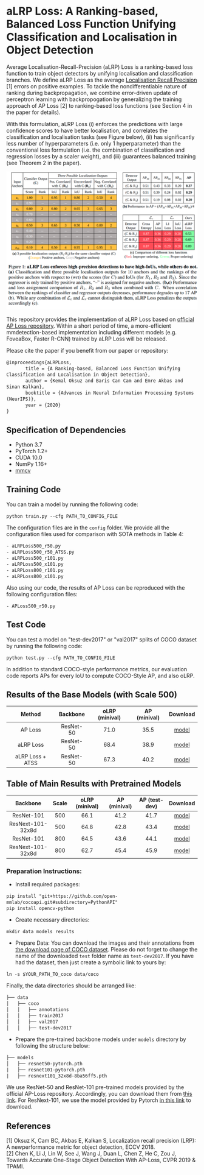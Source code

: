 # aLRP Loss: A Ranking-based, Balanced Loss Function Unifying Classification and Localisation in Object Detection

Average Localisation-Recall-Precision (aLRP) Loss is a ranking-based loss function to train object detectors by unifying localisation and classification branches. We define aLRP Loss as the average [Localisation Recall Precision](https://arxiv.org/abs/1807.01696) [1] errors on positive examples. To tackle the nondifferentiable nature of ranking during backpropagation, we combine error-driven update of perceptron learning with backpropogation by generalizing the training approach of AP Loss [2] to ranking-based loss functions (see Section 4 in the paper for details). 

With this formulation, aLRP Loss (i) enforces the predictions with large confidence scores to have better localisation, and correlates the classification and localisation tasks (see Figure below), (ii) has significantly less number of hyperparameters (i.e. only 1 hyperparameter) than the conventional loss formulation (i.e. the combination of classification and regression losses by a scaler weight), and (iii) guarantees balanced training (see Theorem 2 in the paper).

![aLRP Toy Example](assets/Teaser.png)

This repository provides the implementation of aLRP Loss based on [official AP Loss repository](https://github.com/cccorn/AP-loss). Within a short period of time, a more-efficient mmdetection-based implementation including different models (e.g. FoveaBox, Faster R-CNN) trained by aLRP Loss will be released. 

Please cite the paper if you benefit from our paper or repository:
```
@inproceedings{aLRPLoss,
       title = {A Ranking-based, Balanced Loss Function Unifying Classification and Localisation in Object Detection},
       author = {Kemal Oksuz and Baris Can Cam and Emre Akbas and Sinan Kalkan},
       booktitle = {Advances in Neural Information Processing Systems (NeurIPS)},
       year = {2020}
}
```
## Specification of Dependencies
- Python 3.7
- PyTorch 1.2+
- CUDA 10.0
- NumPy 1.16+
- [mmcv](https://github.com/open-mmlab/mmcv)

## Training Code
You can train a model by running the following code:

```
python train.py --cfg PATH_TO_CONFIG_FILE
```
The configuration files are in the `config` folder. We provide all the configuration files used for comparison with SOTA methods in Table 4:
```
- aLRPLoss500_r50.py
- aLRPLoss500_r50_ATSS.py
- aLRPLoss500_r101.py
- aLRPLoss500_x101.py
- aLRPLoss800_r101.py
- aLRPLoss800_x101.py
```
Also using our code, the results of AP Loss can be reproduced with the following configuration files:
```
- APLoss500_r50.py
```

## Test Code
You can test a model on "test-dev2017" or "val2017" splits of COCO dataset by running the following code:
```
python test.py --cfg PATH_TO_CONFIG_FILE
```
In addition to standard COCO-style performance metrics, our evaluation code reports APs for every IoU to compute COCO-Style AP, and also oLRP.

## Results of the Base Models (with Scale 500)

|    Method     |  Backbone   | oLRP (minival) | AP (minival) | Download  |
| :-------------: | :-----: | :------------: | :------------: | :-------: |
|    AP Loss    |  ResNet-50  |   71.0   |   35.5  | [model](https://drive.google.com/file/d/1_RJdIlPrVLdSwlEWfD5M-k1MrWSkZ-Wi/view?usp=sharing)|
|    aLRP Loss  | ResNet-50 |   68.4  |   38.9   | [model](https://drive.google.com/file/d/1I7_T4zwvc-ncMlMWNbqRZ2TgzstU7svs/view?usp=sharing)|
|    aLRP Loss + ATSS   | ResNet-50 |   67.3   |   40.2  | [model](https://drive.google.com/file/d/1oRquKgfsYPUA3OZYpL6Hn2Yw0VQm9_Mg/view?usp=sharing)|

## Table of Main Results with Pretrained Models

|    Backbone     |  Scale   | oLRP (minival) | AP (minival) | AP (test-dev) | Download  |
| :-------------: | :-----: | :------------: | :------------: | :----: | :-------: |
|    ResNet-101    |  500  |   66.1   |   41.2   |  41.7  | [model](https://drive.google.com/file/d/1ihhXuh49_PeGkfldo9LoD7GXWTi-ZaNc/view?usp=sharing)|
| ResNext-101-32x8d    | 500 |   64.8  |   42.8   |  43.4  | [model](https://drive.google.com/file/d/1NKFu0gxjEPbyFvYzTFppYrZHBeo4XIis/view?usp=sharing)|
|    ResNet-101   | 800 |   64.5   |   43.6   |  44.1  | [model](https://drive.google.com/file/d/1vymO5NeUTSHX2ZYWYtiJv-80T4FtSmAp/view?usp=sharing)|
| ResNext-101-32x8d | 800  |   62.7   |   45.4   |  45.9  | [model](https://drive.google.com/file/d/1gCrjqCc9i5-A4y-R6Xxbfpv1DiAH41Fy/view?usp=sharing)|

### Preparation Instructions:

- Install required packages:
```
pip install "git+https://github.com/open-mmlab/cocoapi.git#subdirectory=PythonAPI"
pip install opencv-python
```
- Create necessary directories:
```
mkdir data models results
```
- Prepare Data: You can download the images and their annotations from [the download page of COCO dataset](http://cocodataset.org/#download). Please do not forget to change the name of the downloaded `test` folder name as `test-dev2017`. If you have had the dataset, then just create a symbolic link to yours by:
```
ln -s $YOUR_PATH_TO_coco data/coco
```
Finally, the data directories should be arranged like:
```
├── data
│   ├── coco
│   │   ├── annotations
│   │   ├── train2017
│   │   ├── val2017
│   │   ├── test-dev2017
```
- Prepare the pre-trained backbone models under `models` directory by following the structure below:
```
├── models
│   ├── resnet50-pytorch.pth
|   ├── resnet101-pytorch.pth
|   ├── resnext101_32x8d-8ba56ff5.pth
```
We use ResNet-50 and ResNet-101 pre-trained models provided by the official AP-Loss repository. Accordingly, you can download them from [this link](https://1drv.ms/u/s!AgPNhBALXYVSa1pQCFJNNk6JgaA?e=PqhsWD). For ResNext-101, we use the model provided by Pytorch [in this link](https://download.pytorch.org/models/resnext101_32x8d-8ba56ff5.pth) to download.


## References
[1] Oksuz K, Cam BC, Akbas E, Kalkan S, Localization recall precision (LRP): A newperformance metric for object detection, ECCV 2018.  
[2] Chen K, Li J, Lin W, See J, Wang J, Duan L, Chen Z, He C, Zou J, Towards Accurate One-Stage Object Detection With AP-Loss, CVPR 2019 & TPAMI.

